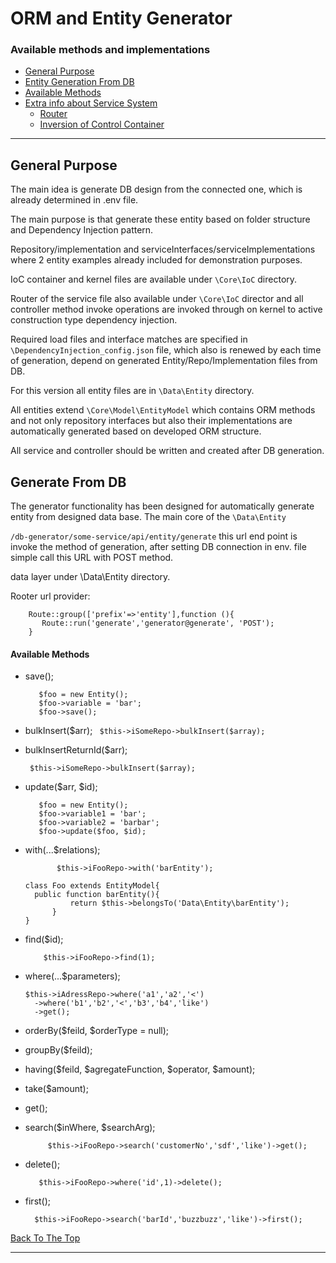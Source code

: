 # ORM and Entity Generator


### Available methods and implementations

- [General Purpose](#general-purpose-and-principles)
- [Entity Generation From DB](#generation-from-db)
- [Available Methods](#available-methods)
- [Extra info about Service System](#available-methods)
    - [Router](#references)
    - [Inversion of Control Container](#references)

---

## General Purpose
The main idea is generate DB design from the connected one, which is already determined in .env file.

The main purpose is that generate these entity based on folder structure and Dependency Injection pattern. 

Repository/implementation and serviceInterfaces/serviceImplementations where 2 entity examples already included for demonstration purposes.

IoC container and kernel files are available under ```\Core\IoC``` directory. 

Router of the service file also available under  ```\Core\IoC``` director and all controller method invoke operations are invoked through on kernel to active construction type dependency injection.

Required load files and interface matches are specified in ```\DependencyInjection_config.json``` file, which also is renewed by each time of generation, depend on generated Entity/Repo/Implementation files from DB.

For this version all entity files are in ```\Data\Entity``` directory.

All entities extend ```\Core\Model\EntityModel``` which contains ORM methods and not only repository interfaces 
but also their implementations are automatically generated based on developed ORM structure.

All service and controller should be written and created after DB generation.

## Generate From DB
The generator functionality has been designed for automatically generate entity from designed data base.
The main core of the  ```\Data\Entity``` 

```/db-generator/some-service/api/entity/generate``` this url end point is invoke the method of generation, after setting DB connection in env. file simple call this URL with POST method.

data layer under \Data\Entity directory.

Rooter url provider:
```
    Route::group(['prefix'=>'entity'],function (){
       Route::run('generate','generator@generate', 'POST');
    }
```

#### Available Methods

- save(); 
    ```  
       $foo = new Entity();
       $foo->variable = 'bar';
       $foo->save();
 
- bulkInsert($arr);
      ``` $this->iSomeRepo->bulkInsert($array);```
      
- bulkInsertReturnId($arr);

     ``` $this->iSomeRepo->bulkInsert($array);```
  
- update($arr, $id);

         $foo = new Entity();
         $foo->variable1 = 'bar';
         $foo->variable2 = 'barbar';
         $foo->update($foo, $id);

- with(...$relations);
  ```  
         $this->iFooRepo->with('barEntity');
  
  class Foo extends EntityModel{
    public function barEntity(){
            return $this->belongsTo('Data\Entity\barEntity');
        }
  }
  
- find($id);
  ```
      $this->iFooRepo->find(1);
  
- where(...$parameters);
    ```  
    $this->iAdressRepo->where('a1','a2','<')
      ->where('b1','b2','<','b3','b4','like')
      ->get();
  ``` 
  
- orderBy($feild, $orderType = null);
  
- groupBy($feild);
- having($feild, $agregateFunction, $operator, $amount);
- take($amount);
- get();
- search($inWhere, $searchArg);
  ```  
       $this->iFooRepo->search('customerNo','sdf','like')->get();
  
- delete();
    ```  
       $this->iFooRepo->where('id',1)->delete();
  
 - first();
     ```  
       $this->iFooRepo->search('barId','buzzbuzz','like')->first();

[Back To The Top](#orm-template-and-generator)

---

